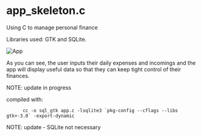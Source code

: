 # app_skeleton.c
Using C to manage personal finance

Libraries used: GTK and SQLite.

![App](https://user-images.githubusercontent.com/73109076/103483932-b3d59a00-4de2-11eb-836a-72688760686f.png)


As you can see, the user inputs their daily expenses and incomings and the app will display useful data so that they can keep tight control of their finances.

NOTE: update in progress

compiled with:


          cc -o sql_gtk app.c -lsqlite3 `pkg-config --cflags --libs gtk+-3.0` -export-dynamic

NOTE: update - SQLite not necessary

